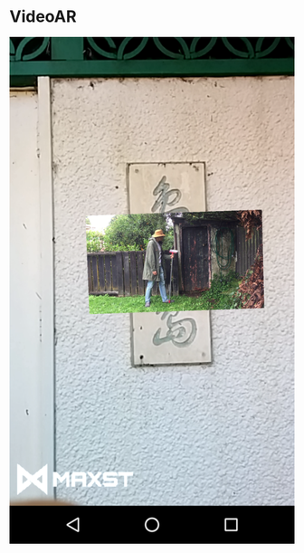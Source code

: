 # VideoAR
![alt text](https://github.com/xiaoxin628/VideoAR/blob/master/videoAR_Figures/picgures/Screenshots/Screenshot_20180528-123842.png?raw=true)

